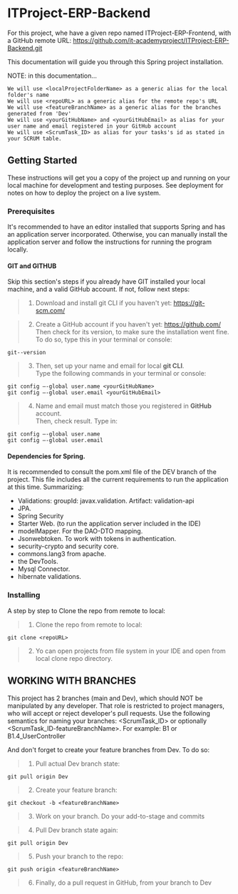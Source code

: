 # ITProject-ERP-Backend

For this project, whe have a given repo named ITProject-ERP-Frontend,
with a GitHub remote URL: https://github.com/it-academyproject/ITProject-ERP-Backend.git

This documentation will guide you through this Spring project installation.

NOTE: in this documentation...

    We will use <localProjectFolderName> as a generic alias for the local folder's name
    We will use <repoURL> as a generic alias for the remote repo's URL
    We will use <featureBranchName> as a generic alias for the branches generated from 'Dev'
    We will use <yourGitHubName> and <yourGitHubEmail> as alias for your user name and email registered in your GitHub account
    We will use <ScrumTask_ID> as alias for your tasks's id as stated in your SCRUM table.

## Getting Started

These instructions will get you a copy of the project up and running on your local machine for development and testing purposes. 
See deployment for notes on how to deploy the project on a live system.

### Prerequisites

It's recommended to have an editor installed that supports Spring and has an application server incorporated. 
Otherwise, you can manually install the application server and follow the instructions for running the program locally. 

#### GIT and GITHUB
Skip this section's steps if you already have GIT  installed your local machine, and a valid GitHub account.
If not, follow next steps:

> 1. Download and install git CLI if you haven't yet: https://git-scm.com/
 
> 2. Create a GitHub account if you haven't yet: https://github.com/
>    Then check for its version, to make sure the installation went fine.
>    To do so, type this in your terminal or console:

	git--version

> 3.  Then, set up your name and email for local **git CLI**.  
>     Type the following commands in your terminal or console:

    git config –-global user.name <yourGitHubName>
    git config –-global user.email <yourGitHubEmail>

> 4.  Name and email must match those you registered in **GitHub** account.  
>     Then, check result. Type in:

    git config –-global user.name
    git config –-global user.email

#### Dependencies for Spring.

It is recommended to consult the pom.xml file of the DEV branch of the project. This file includes all the current requirements to run the application at this time.
Summarizing:
- Validations: groupId: javax.validation. Artifact: validation-api
- JPA.
- Spring Security
- Starter Web. (to run the application server included in the IDE)
- modelMapper. For the DAO-DTO mapping.
- Jsonwebtoken. To work with tokens in authentication.
- security-crypto and security core.
- commons.lang3 from apache.
- the DevTools.
- Mysql Connector.
- hibernate validations. 


### Installing

A step by step to Clone the repo from remote to local:

> 1.  Clone the repo from remote to local:

    git clone <repoURL>

> 2.  Yo can open projects from file system in your IDE and open from local clone repo directory. 


## WORKING WITH BRANCHES

This project has 2 branches (main and Dev), which should NOT be manipulated by any developer.
That role is restricted to project managers, who will accept or reject developer's pull requests.
Use the following semantics for naming your branches: <ScrumTask_ID> or optionally <ScrumTask_ID-featureBranchName>.
For example: B1 or B1.4_UserController

And don't forget to create your feature branches from Dev.
To do so:
>1. Pull actual Dev branch state:
	
	git pull origin Dev
	
>2. Create your feature branch:

	git checkout -b <featureBranchName>

>3. Work on your branch. Do your add-to-stage and commits

>4. Pull Dev branch state again:
	
	git pull origin Dev
	
>5. Push your branch to the repo:

	git push origin <featureBranchName>
	
>6. Finally, do a pull request in GitHub, from your branch to Dev

